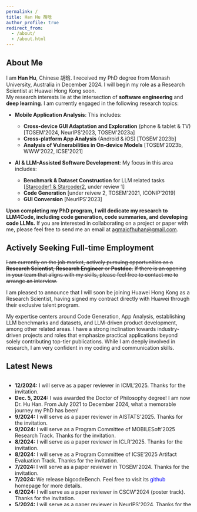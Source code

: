 ```yaml
---
permalink: /
title: Han Hu 胡晗
author_profile: true
redirect_from: 
  - /about/
  - /about.html
---
```


## About Me
I am **Han Hu**, Chinese 胡晗. I received my PhD degree from Monash University, Australia in December 2024. I will begin my role as a Research Scientist at Huawei Hong Kong soon. \
My research interests lie at the intersection of **software engineering** and **deep learning**. I am currently engaged in the following research topics:

- **Mobile Application Analysis**: This includes:
  - **Cross-device GUI Adaptation and Exploration** (phone & tablet & TV) [TOSEM'2024, NeurIPS'2023, TOSEM'2023a]
  - **Cross-platform App Analysis** (Android & iOS) [TOSEM'2023b]
  - **Analysis of Vulnerabilities in On-device Models** [TOSEM'2023b, WWW'2022, ICSE'2021]

- **AI & LLM-Assisted Software Development**: My focus in this area includes:
  - **Benchmark & Dataset Construction** for LLM related tasks [[Starcoder1 & Starcoder2](https://github.com/bigcode-project/starcoder2), under review 1]
  - **Code Generation** [under reivew 2, TOSEM'2021, ICONIP'2019]
  - **GUI Conversion** [NeurIPS'2023]


**Upon completing my PhD program, I will dedicate my research to LLM4Code,  including code generation, code summaries, and developing code LLMs.**
If you are interested in collaborating on a project or paper with me, please feel free to send me an email at agmaiofhuhan@gmail.com.


## Actively Seeking Full-time Employment

~~I am currently on the job market, actively pursuing opportunities as a **Research Scientist**, **Research Engineer** or **Postdoc**.~~ 
~~If there is an opening in your team that aligns with my skills, please feel free to contact me to arrange an interview.~~

I am pleased to announce that I will soon be joining Huawei Hong Kong as a Research Scientist, having signed my contract directly with Huawei through their exclusive talent program.

My expertise centers around Code Generation, App Analysis, establishing LLM benchmarks and datasets, and LLM-driven product development, among other related areas.
I have a strong inclination towards industry-driven projects and roles that emphasize practical applications beyond solely contributing top-tier publications. While I am deeply involved in research, I am very confident in my coding and communication skills.


## Latest News

<div style="height: 350px; overflow-y: scroll;">
  <ul>
    <li><b>12/2024:</b> I will serve as a paper reviewer in ICML'2025. Thanks for the invitation.</li>
  <li><b>Dec. 5, 2024:</b> I was awarded the Doctor of Philosophy degree! I am now Dr. Hu Han. From July 2021 to December 2024, what a memorable journey my PhD has been!</li>
    <li><b>9/2024:</b> I will serve as a paper reviewer in AISTATS'2025. Thanks for the invitation.</li>
    <li><b>9/2024:</b> I will serve as a Program Committee of MOBILESoft'2025 Research Track. Thanks for the invitation.</li>
    <li><b>8/2024:</b> I will serve as a paper reviewer in ICLR'2025. Thanks for the invitation.</li>
    <li><b>8/2024:</b> I will serve as a Program Committee of ICSE'2025 Artifact Evaluation Track. Thanks for the invitation.</li>
    <li><b>7/2024:</b> I will serve as a paper reviewer in TOSEM'2024. Thanks for the invitation.</li>
    <li><b>7/2024:</b> We release bigcodeBench. Feel free to visit its <a href="https://github.com/bigcode-project/bigcodebench" style="text-decoration: none; color: blue;">github</a> homepage for more details.</li>
    <li><b>6/2024:</b> I will serve as a paper reviewer in CSCW'2024 (poster track). Thanks for the invitation.</li>
    <li><b>5/2024:</b> I will serve as a paper reviewer in NeurIPS'2024. Thanks for the invitation.</li>
    <li><b>5/2024:</b> One paper has been accepted in TOSEM.</li>
  </ul>
</div>



